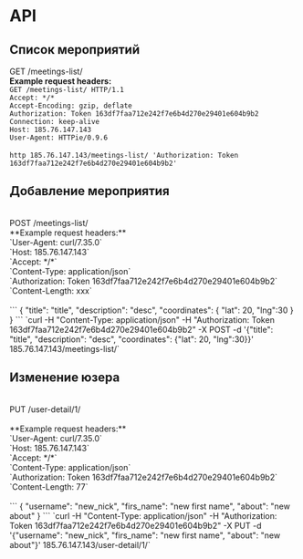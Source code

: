 API
===
Список мероприятий
------------------
GET /meetings-list/<br/>
**Example request headers:**
<br/>`GET /meetings-list/ HTTP/1.1`<br/>
`Accept: */*`<br/>
`Accept-Encoding: gzip, deflate`<br/>
`Authorization: Token 163df7faa712e242f7e6b4d270e29401e604b9b2`<br/>
`Connection: keep-alive`<br/>
`Host: 185.76.147.143`<br/>
`User-Agent: HTTPie/0.9.6`<br/>
<br/>
`http 185.76.147.143/meetings-list/ 'Authorization: Token 163df7faa712e242f7e6b4d270e29401e604b9b2'`

Добавление мероприятия
----------------------
<br/>
POST /meetings-list/<br/>
**Example request headers:**<br/>
`User-Agent: curl/7.35.0`<br/>
`Host: 185.76.147.143`<br/>
`Accept: */*`<br/>
`Content-Type: application/json`<br/>
`Authorization: Token 163df7faa712e242f7e6b4d270e29401e604b9b2`<br/>
`Content-Length: xxx`<br/>
<br/>
```
{
    "title": "title", 
    "description": "desc", 
    "coordinates": {
        "lat": 20, 
        "lng":30
    }
}
```
`curl -H "Content-Type: application/json" -H "Authorization: Token 163df7faa712e242f7e6b4d270e29401e604b9b2" -X POST -d '{"title": "title", "description": "desc", "coordinates": {"lat": 20, "lng":30}}' 185.76.147.143/meetings-list/`

Изменение юзера
---------------
<br/>
PUT /user-detail/1/<br/>
<br/>
**Example request headers:**<br/>
`User-Agent: curl/7.35.0`<br/>
`Host: 185.76.147.143`<br/>
`Accept: */*`<br/>
`Content-Type: application/json`<br/>
`Authorization: Token 163df7faa712e242f7e6b4d270e29401e604b9b2`<br/>
`Content-Length: 77`<br/>
<br/>
```
{
    "username": "new_nick", 
    "firs_name": "new first name", 
    "about": "new about"
}
```
`curl -H "Content-Type: application/json" -H "Authorization: Token 163df7faa712e242f7e6b4d270e29401e604b9b2" -X PUT -d '{"username": "new_nick", "firs_name": "new first name", "about": "new about"}' 185.76.147.143/user-detail/1/`